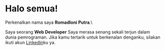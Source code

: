 # Halo semua! 

Perkenalkan nama saya **Romadloni Putra**.\

Saya seorang **Web Developer** 
Saya merasa senang sekali terjun dalam dunia pemrograman.
Jika kamu tertarik untuk berkenalan denganku, silakan ikuti akun [Linkedin](https://www.linkedin.com/in/muhammad-romadloni-putra-899961200/)ku ya.
